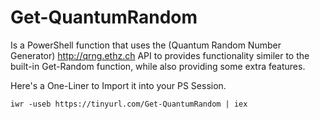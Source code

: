 # Get-QuantumRandom
Is a PowerShell function that uses the (Quantum Random Number Generator) http://qrng.ethz.ch API to provides functionality similer to the built-in Get-Random function, while also providing some extra features.


Here's a One-Liner to Import it into your PS Session.
```
iwr -useb https://tinyurl.com/Get-QuantumRandom | iex
```
